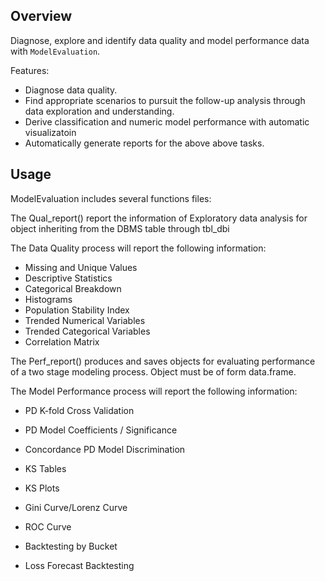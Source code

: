 Overview
--------

Diagnose, explore and identify data quality and model performance data with `ModelEvaluation`.

Features:

-   Diagnose data quality.
-   Find appropriate scenarios to pursuit the follow-up analysis through data exploration and understanding.
-   Derive classification and numeric model performance with automatic visualizatoin
-   Automatically generate reports for the above above tasks.



Usage
-----

ModelEvaluation includes several functions files:


The Qual_report() report the information of Exploratory
data analysis for object inheriting from the DBMS table through tbl_dbi


The Data Quality process will report the following information:

-   Missing and Unique Values
-   Descriptive Statistics
-   Categorical Breakdown
-   Histograms
-   Population Stability Index
-   Trended Numerical Variables
-   Trended Categorical Variables
-   Correlation Matrix



The Perf_report() produces and saves objects for evaluating
performance of a two stage modeling process. Object must be of form data.frame.

The Model Performance process will report the following information:

-   PD K-fold Cross Validation
-   PD Model Coefficients / Significance
-   Concordance
PD Model Discrimination
-   KS Tables
-   KS Plots
-   Gini Curve/Lorenz Curve
-   ROC Curve

-   Backtesting by Bucket
-   Loss Forecast Backtesting
 